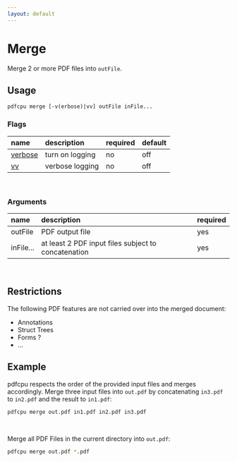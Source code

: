 ```yaml
---
layout: default
---
```


# Merge

Merge 2 or more PDF files into `outFile`.

## Usage

```
pdfcpu merge [-v(erbose)|vv] outFile inFile...
```

### Flags

| name         | description       | required | default
|:-------------|:------------------|:---------|:-
| [verbose](../getting_started.md) | turn on logging     | no       | off
| [vv](../getting_started.md)      | verbose logging     | no       | off

<br>

### Arguments

| name         | description         | required
|:-------------|:--------------------|:--------
| outFile      | PDF output file     | yes  
| inFile...    | at least 2 PDF input files subject to concatenation | yes

<br>

## Restrictions

The following PDF features are not carried over into the merged document:

* Annotations
* Struct Trees
* Forms ?
* ...

## Example

pdfcpu respects the order of the provided input files and merges accordingly. Merge three input files into `out.pdf` by concatenating `in3.pdf` to `in2.pdf` and the result to `in1.pdf`:

```sh
pdfcpu merge out.pdf in1.pdf in2.pdf in3.pdf
```

<br>

Merge all PDF Files in the current directory into `out.pdf`:

```sh
pdfcpu merge out.pdf *.pdf
```